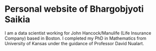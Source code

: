 # Personal website of Bhargobjyoti Saikia

I am a data scientist working for John Hancock/Manulife (Life Insurance Company) based in Boston. I completed my PhD in Mathematics from University of Kansas under the guidance of Professor David Nualart. 

